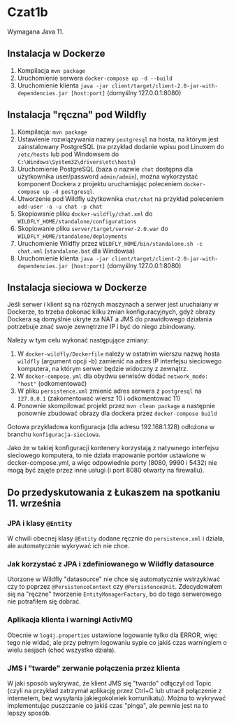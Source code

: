 # Czat1b

Wymagana Java 11.

## Instalacja w Dockerze
1. Kompilacja `mvn package`
2. Uruchomienie serwera `docker-compose up -d --build`
3. Uruchomienie klienta `java -jar client/target/client-2.0-jar-with-dependencies.jar [host:port]` (domyślny 127.0.0.1:8080)

## Instalacja "ręczna" pod Wildfly

1. Kompilacja: `mvn package`
2. Ustawienie rozwiązywania nazwy `postgresql` na hosta, na którym jest zainstalowany PostgreSQL (na przykład dodanie wpisu pod Linuxem do `/etc/hosts` lub pod Windowsem do `C:\Windows\System32\drivers\etc\hosts`)
3. Uruchomienie PostgreSQL (baza o nazwie `chat` dostępna dla użytkownika user/password `admin/admin`), można wykorzystać komponent Dockera z projektu uruchamiając poleceniem `docker-compose up -d postgresql`.
4. Utworzenie pod Wildfly użytkownika `chat/chat` na przykład poleceniem `add-user -a -u chat -p chat`
5. Skopiowanie pliku `docker-wildfly/chat.xml` do `WILDFLY_HOME/standalone/configurations`
6. Skopiowanie pliku `server/target/server-2.0.war` do `WILDFLY_HOME/standalone/deployments`
7. Uruchomienie Wildfly przez `WILDFLY_HOME/bin/standalone.sh -c chat.xml` (`standalone.bat` dla Windowsa)
8. Uruchomienie klienta `java -jar client/target/client-2.0-jar-with-dependencies.jar [host:port]` (domyślny 127.0.0.1:8080)

## Instalacja sieciowa w Dockerze
Jeśli serwer i klient są na różnych maszynach a serwer jest uruchaiany w Dockerze, to trzeba dokonać kilku zmian konfiguracyjnych,
gdyż obrazy Dockera są domyślnie ukryte za NAT a JMS do prawidłowego działania potrzebuje znać swoje zewnętrzne IP i być do niego zbindowany.

Należy w tym celu wykonać następujące zmiany:
1. W `docker-wildfly/Dockerfile` należy w ostatnim wierszu nazwę hosta `wildfly` (argument opcji -b) zamienić na adres IP interfejsu sieciowego komputera, na którym serwer będzie widoczny z zewnątrz.
2. W `docker-compose.yml` dla obydwu serwisów dodać `network_mode: "host"` (odkomentować)
3. W pliku `persistence.xml` zmienić adres serwera z `postgresql` na `127.0.0.1` (zakomentować wiersz 10 i odkomentować 11)
4. Ponownie skompilować projekt przez `mvn clean package` a następnie ponownie zbudować obrazy dla dockera przez `docker-compose build`

Gotowa przykładowa konfiguracja (dla adresu 192.168.1.128) odłożona w branchu `konfiguracja-sieciowa`.

Jako że w takiej konfiguracji kontenery korzystają z natywnego interfejsu sieciowego komputera, to nie działa mapowanie portów ustawione w dccker-compose.yml, a więc odpowiednie porty (8080, 9990 i 5432) nie mogą być zajęte przez inne usługi (i port 8080 otwarty na firewallu).

## Do przedyskutowania z Łukaszem na spotkaniu 11. września
### JPA i klasy `@Entity`
W chwili obecnej klasy `@Entity` dodane ręcznie do `persistence.xml` i działa, ale automatycznie wykrywać ich nie chce.

### Jak korzystać z JPA i zdefiniowanego w Wildfly datasource
Utorzone w Wildfly "datasource" nie chce się automatycznie wstrzykiwać czy to poprzez `@PersistenceContext` czy `@PersistenceUnit`. Zdecydowałem się na "ręczne" tworzenie `EntityManagerFactory`, bo do tego serwerowego nie potrafiłem się dobrać.

### Aplikacja klienta i warningi ActivMQ
Obecnie w `log4j.properties` ustawione logowanie tylko dla ERROR, więc tego nie widać, ale przy pełnym logowaniu sypie co jakiś czas warningiem o wielu sesjach (choć wszystko działa).

### JMS i "twarde" zerwanie połączenia przez klienta
W jaki sposób wykrywać, że klient JMS się "twardo" odłączył od Topic (czyli na przykład zatrzymał aplikację przez Ctrl+C lub utracił połączenie z internetem, bez wysyłania jakiegokolwiek komunikatu). Można to wykrywać implementując puszczanie co jakiś czas "pinga", ale pewnie jest na to lepszy sposób.
